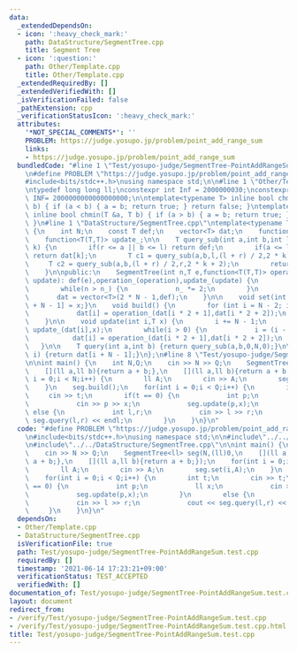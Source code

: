 ```yaml
---
data:
  _extendedDependsOn:
  - icon: ':heavy_check_mark:'
    path: DataStructure/SegmentTree.cpp
    title: Segment Tree
  - icon: ':question:'
    path: Other/Template.cpp
    title: Other/Template.cpp
  _extendedRequiredBy: []
  _extendedVerifiedWith: []
  _isVerificationFailed: false
  _pathExtension: cpp
  _verificationStatusIcon: ':heavy_check_mark:'
  attributes:
    '*NOT_SPECIAL_COMMENTS*': ''
    PROBLEM: https://judge.yosupo.jp/problem/point_add_range_sum
    links:
    - https://judge.yosupo.jp/problem/point_add_range_sum
  bundledCode: "#line 1 \"Test/yosupo-judge/SegmentTree-PointAddRangeSum.test.cpp\"\
    \n#define PROBLEM \"https://judge.yosupo.jp/problem/point_add_range_sum\"\n\n\
    #include<bits/stdc++.h>\nusing namespace std;\n\n#line 1 \"Other/Template.cpp\"\
    \ntypedef long long ll;\nconstexpr int Inf = 2000000030;\nconstexpr long long\
    \ INF= 2000000000000000000;\n\ntemplate<typename T> inline bool chmax(T &a, T\
    \ b) { if (a < b) { a = b; return true; } return false; }\ntemplate<typename T>\
    \ inline bool chmin(T &a, T b) { if (a > b) { a = b; return true; } return false;\
    \ }\n#line 1 \"DataStructure/SegmentTree.cpp\"\ntemplate<typename T>\nclass SegmentTree\
    \ {\n    int N;\n    const T def;\n    vector<T> dat;\n    function<T(T,T)> operation_;\n\
    \    function<T(T,T)> update_;\n\n    T query_sub(int a,int b,int l,int r,int\
    \ k) {\n        if(r <= a || b <= l) return def;\n        if(a <= l && r <= b)\
    \ return dat[k];\n        T c1 = query_sub(a,b,l,(l + r) / 2,2 * k + 1);\n   \
    \     T c2 = query_sub(a,b,(l + r) / 2,r,2 * k + 2);\n        return operation_(c1,c2);\n\
    \    }\n\npublic:\n    SegmentTree(int n,T e,function<T(T,T)> operation,function<T(T,T)>\
    \ update): def(e),operation_(operation),update_(update) {\n        int n_ = 1;\n\
    \        while(n > n_) {\n            n_ *= 2;\n        }\n        N = n_;\n \
    \       dat = vector<T>(2 * N - 1,def);\n    }\n\n    void set(int i,T x) { dat[i\
    \ + N - 1] = x;}\n    void build() {\n        for (int i = N - 2; i >= 0; i--){\n\
    \            dat[i] = operation_(dat[i * 2 + 1],dat[i * 2 + 2]);\n        }\n\
    \    }\n\n    void update(int i,T x) {\n        i += N - 1;\n        dat[i] =\
    \ update_(dat[i],x);\n        while(i > 0) {\n            i = (i - 1) / 2;\n \
    \           dat[i] = operation_(dat[i * 2 + 1],dat[i * 2 + 2]);\n        }\n \
    \   }\n\n    T query(int a,int b) {return query_sub(a,b,0,N,0);}\n\n    T operator[](int\
    \ i) {return dat[i + N - 1];}\n};\n#line 8 \"Test/yosupo-judge/SegmentTree-PointAddRangeSum.test.cpp\"\
    \n\nint main() {\n    int N,Q;\n    cin >> N >> Q;\n    SegmentTree<ll> seg(N,(ll)0,\n\
    \    [](ll a,ll b){return a + b;},\n    [](ll a,ll b){return a + b;});\n    for(int\
    \ i = 0;i < N;i++) {\n        ll A;\n        cin >> A;\n        seg.set(i,A);\n\
    \    }\n    seg.build();\n    for(int i = 0;i < Q;i++) {\n        int t;\n   \
    \     cin >> t;\n        if(t == 0) {\n            int p;\n            ll x;\n\
    \            cin >> p >> x;\n            seg.update(p,x);\n        }\n       \
    \ else {\n            int l,r;\n            cin >> l >> r;\n            cout <<\
    \ seg.query(l,r) << endl;\n        }\n    }\n}\n"
  code: "#define PROBLEM \"https://judge.yosupo.jp/problem/point_add_range_sum\"\n\
    \n#include<bits/stdc++.h>\nusing namespace std;\n\n#include\"../../Other/Template.cpp\"\
    \n#include\"../../DataStructure/SegmentTree.cpp\"\n\nint main() {\n    int N,Q;\n\
    \    cin >> N >> Q;\n    SegmentTree<ll> seg(N,(ll)0,\n    [](ll a,ll b){return\
    \ a + b;},\n    [](ll a,ll b){return a + b;});\n    for(int i = 0;i < N;i++) {\n\
    \        ll A;\n        cin >> A;\n        seg.set(i,A);\n    }\n    seg.build();\n\
    \    for(int i = 0;i < Q;i++) {\n        int t;\n        cin >> t;\n        if(t\
    \ == 0) {\n            int p;\n            ll x;\n            cin >> p >> x;\n\
    \            seg.update(p,x);\n        }\n        else {\n            int l,r;\n\
    \            cin >> l >> r;\n            cout << seg.query(l,r) << endl;\n   \
    \     }\n    }\n}\n"
  dependsOn:
  - Other/Template.cpp
  - DataStructure/SegmentTree.cpp
  isVerificationFile: true
  path: Test/yosupo-judge/SegmentTree-PointAddRangeSum.test.cpp
  requiredBy: []
  timestamp: '2021-06-14 17:23:21+09:00'
  verificationStatus: TEST_ACCEPTED
  verifiedWith: []
documentation_of: Test/yosupo-judge/SegmentTree-PointAddRangeSum.test.cpp
layout: document
redirect_from:
- /verify/Test/yosupo-judge/SegmentTree-PointAddRangeSum.test.cpp
- /verify/Test/yosupo-judge/SegmentTree-PointAddRangeSum.test.cpp.html
title: Test/yosupo-judge/SegmentTree-PointAddRangeSum.test.cpp
---
```

